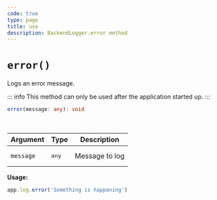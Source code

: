 ```yaml
---
code: true
type: page
title: use
description: BackendLogger.error method
---
```


# `error()`

Logs an error message.

::: info
This method can only be used after the application started up.
:::

```ts
error(message: any): void
```

<br/>

| Argument  | Type           | Description    |
|-----------|----------------|----------------|
| `message` | <pre>any</pre> | Message to log |

**Usage:**

```js
app.log.error('Something is happening')
```
